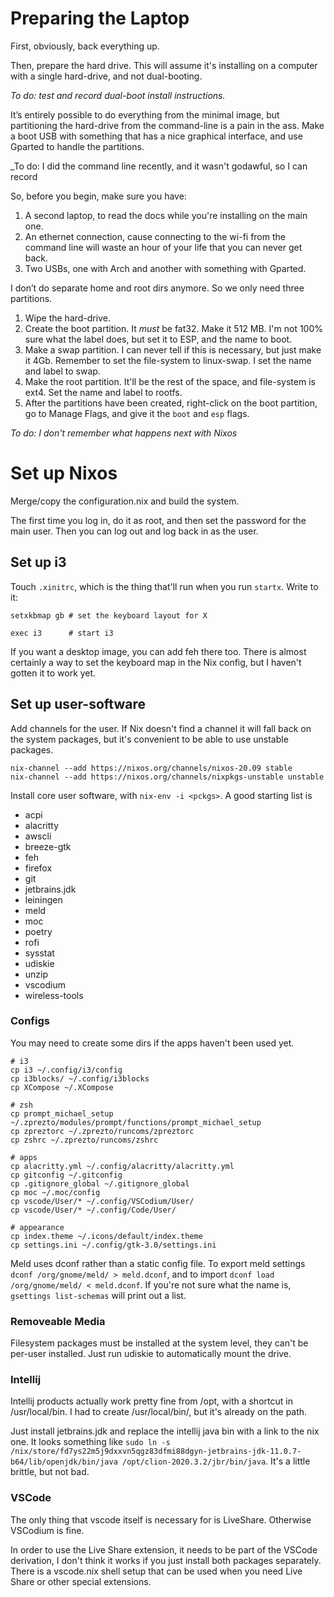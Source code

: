 # Preparing the Laptop
First, obviously, back everything up.

Then, prepare the hard drive. This will assume it's installing on a computer with a single hard-drive, and not dual-booting.

_To do: test and record dual-boot install instructions._

It’s entirely possible to do everything from the minimal image, but partitioning the hard-drive from the command-line is a pain in the ass. Make a boot USB with something that has a nice graphical interface, and use Gparted to handle the partitions.

_To do: I did the command line recently, and it wasn't godawful, so I can record

So, before you begin, make sure you have:
1. A second laptop, to read the docs while you're installing on the main one.
2. An ethernet connection, cause connecting to the wi-fi from the command line will waste an hour of your life that you can never get back.
3. Two USBs, one with Arch and another with something with Gparted.

I don’t do separate home and root dirs anymore. So we only need three partitions.

1. Wipe the hard-drive.
2. Create the boot partition. It _must_ be fat32. Make it 512 MB. I'm not 100% sure what the label does, but set it to ESP, and the name to boot.
3. Make a swap partition. I can never tell if this is necessary, but just make it 4Gb. Remember to set the file-system to linux-swap. I set the name and label to swap.
4. Make the root partition. It'll be the rest of the space, and file-system is ext4. Set the name and label to rootfs.
5. After the partitions have been created, right-click on the boot partition, go to Manage Flags, and give it the `boot` and `esp` flags.

_To do: I don't remember what happens next with Nixos_

# Set up Nixos
Merge/copy the configuration.nix and build the system.

The first time you log in, do it as root, and then set the password for the main user. Then you can log out and log back in as the user.

## Set up i3
Touch `.xinitrc`, which is the thing that'll run when you run `startx`. Write to it:
```
setxkbmap gb # set the keyboard layout for X

exec i3      # start i3
```
If you want a desktop image, you can add feh there too. There is almost certainly a way to set the keyboard map in the Nix config, but I haven't gotten it to work yet.

## Set up user-software
Add channels for the user. If Nix doesn't find a channel it will fall back on the system packages, but it's convenient to be able to use unstable packages.
```
nix-channel --add https://nixos.org/channels/nixos-20.09 stable
nix-channel --add https://nixos.org/channels/nixpkgs-unstable unstable
```

Install core user software, with `nix-env -i <pckgs>`. A good starting list is 
- acpi
- alacritty
- awscli
- breeze-gtk
- feh
- firefox
- git
- jetbrains.jdk
- leiningen
- meld
- moc
- poetry
- rofi
- sysstat
- udiskie
- unzip
- vscodium
- wireless-tools

### Configs
You may need to create some dirs if the apps haven't been used yet.
```
# i3
cp i3 ~/.config/i3/config
cp i3blocks/ ~/.config/i3blocks
cp XCompose ~/.XCompose

# zsh
cp prompt_michael_setup ~/.zprezto/modules/prompt/functions/prompt_michael_setup
cp zpreztorc ~/.zprezto/runcoms/zpreztorc
cp zshrc ~/.zprezto/runcoms/zshrc

# apps
cp alacritty.yml ~/.config/alacritty/alacritty.yml
cp gitconfig ~/.gitconfig
cp .gitignore_global ~/.gitignore_global
cp moc ~/.moc/config
cp vscode/User/* ~/.config/VSCodium/User/
cp vscode/User/* ~/.config/Code/User/

# appearance
cp index.theme ~/.icons/default/index.theme
cp settings.ini ~/.config/gtk-3.0/settings.ini
```

Meld uses dconf rather than a static config file. To export meld settings `dconf /org/gnome/meld/ > meld.dconf`, and to import `dconf load /org/gnome/meld/ < meld.dconf`. If you're not sure what the name is, `gsettings list-schemas` will print out a list.

### Removeable Media
Filesystem packages must be installed at the system level, they can't be per-user installed. Just run udiskie to automatically mount the drive. 

### Intellij
Intellij products actually work pretty fine from /opt, with a shortcut in /usr/local/bin. I had to create /usr/local/bin/, but it's already on the path.

Just install jetbrains.jdk and replace the intellij java bin with a link to the nix one. It looks something like `sudo ln -s /nix/store/fd7ys22m5j9dxxvn5qgz83dfmi88dgyn-jetbrains-jdk-11.0.7-b64/lib/openjdk/bin/java /opt/clion-2020.3.2/jbr/bin/java`. It's a little brittle, but not bad.

### VSCode
The only thing that vscode itself is necessary for is LiveShare. Otherwise VSCodium is fine.

In order to use the Live Share extension, it needs to be part of the VSCode derivation, I don't think it works if you just install both packages separately. There is a vscode.nix shell setup that can be used when you need Live Share or other special extensions.